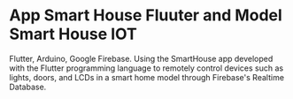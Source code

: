 # App Smart House Fluuter and Model Smart House IOT 
Flutter, Arduino, Google Firebase.
Using the SmartHouse app developed with the Flutter programming language to remotely control devices such as lights, doors, and LCDs in a smart home model through Firebase's Realtime Database.
